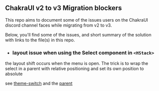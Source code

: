 ## ChakraUI v2 to v3 Migration blockers

This repo aims to document some of the issues users on the ChakraUI discord channel faces while migrating from v2 to v3.

Below, you'll find some of the issues, and short summary of the solution with links to the file(s) in this repo.

- ### layout issue when using the Select component in `<HStack>`

the layout shift occurs when the menu is open. The trick is to wrap the select in a parent with relative positioning and set its own position to absolute

see [theme-switch](https://github.com/kaf-lamed-beyt/chakra-v3-test/blob/84ecd71e75f0a2247acc38160ddaca13414c3707/components/theme-switch.tsx#L37) and the [parent](https://github.com/kaf-lamed-beyt/chakra-v3-test/blob/84ecd71e75f0a2247acc38160ddaca13414c3707/pages/index.tsx#L19)
